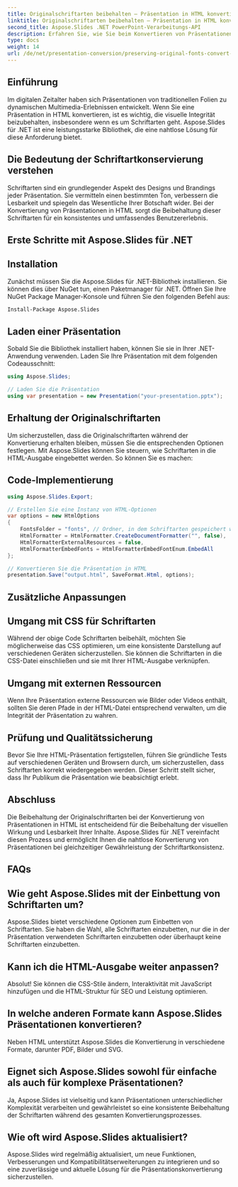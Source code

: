```yaml
---
title: Originalschriftarten beibehalten – Präsentation in HTML konvertieren
linktitle: Originalschriftarten beibehalten – Präsentation in HTML konvertieren
second_title: Aspose.Slides .NET PowerPoint-Verarbeitungs-API
description: Erfahren Sie, wie Sie beim Konvertieren von Präsentationen in HTML mit Aspose.Slides für .NET Originalschriftarten beibehalten. Sorgen Sie mühelos für einheitliche Schriftarten und visuelle Wirkung.
type: docs
weight: 14
url: /de/net/presentation-conversion/preserving-original-fonts-convert-presentation-to-html/
---
```


## Einführung

Im digitalen Zeitalter haben sich Präsentationen von traditionellen Folien zu dynamischen Multimedia-Erlebnissen entwickelt. Wenn Sie eine Präsentation in HTML konvertieren, ist es wichtig, die visuelle Integrität beizubehalten, insbesondere wenn es um Schriftarten geht. Aspose.Slides für .NET ist eine leistungsstarke Bibliothek, die eine nahtlose Lösung für diese Anforderung bietet.

## Die Bedeutung der Schriftartkonservierung verstehen

Schriftarten sind ein grundlegender Aspekt des Designs und Brandings jeder Präsentation. Sie vermitteln einen bestimmten Ton, verbessern die Lesbarkeit und spiegeln das Wesentliche Ihrer Botschaft wider. Bei der Konvertierung von Präsentationen in HTML sorgt die Beibehaltung dieser Schriftarten für ein konsistentes und umfassendes Benutzererlebnis.

## Erste Schritte mit Aspose.Slides für .NET

## Installation

Zunächst müssen Sie die Aspose.Slides für .NET-Bibliothek installieren. Sie können dies über NuGet tun, einen Paketmanager für .NET. Öffnen Sie Ihre NuGet Package Manager-Konsole und führen Sie den folgenden Befehl aus:

```bash
Install-Package Aspose.Slides
```

## Laden einer Präsentation

Sobald Sie die Bibliothek installiert haben, können Sie sie in Ihrer .NET-Anwendung verwenden. Laden Sie Ihre Präsentation mit dem folgenden Codeausschnitt:

```csharp
using Aspose.Slides;

// Laden Sie die Präsentation
using var presentation = new Presentation("your-presentation.pptx");
```

## Erhaltung der Originalschriftarten

Um sicherzustellen, dass die Originalschriftarten während der Konvertierung erhalten bleiben, müssen Sie die entsprechenden Optionen festlegen. Mit Aspose.Slides können Sie steuern, wie Schriftarten in die HTML-Ausgabe eingebettet werden. So können Sie es machen:

## Code-Implementierung

```csharp
using Aspose.Slides.Export;

// Erstellen Sie eine Instanz von HTML-Optionen
var options = new HtmlOptions
{
    FontsFolder = "fonts", // Ordner, in dem Schriftarten gespeichert werden
    HtmlFormatter = HtmlFormatter.CreateDocumentFormatter("", false),
    HtmlFormatterExternalResources = false,
    HtmlFormatterEmbedFonts = HtmlFormatterEmbedFontEnum.EmbedAll
};

// Konvertieren Sie die Präsentation in HTML
presentation.Save("output.html", SaveFormat.Html, options);
```

## Zusätzliche Anpassungen

## Umgang mit CSS für Schriftarten

Während der obige Code Schriftarten beibehält, möchten Sie möglicherweise das CSS optimieren, um eine konsistente Darstellung auf verschiedenen Geräten sicherzustellen. Sie können die Schriftarten in die CSS-Datei einschließen und sie mit Ihrer HTML-Ausgabe verknüpfen.

## Umgang mit externen Ressourcen

Wenn Ihre Präsentation externe Ressourcen wie Bilder oder Videos enthält, sollten Sie deren Pfade in der HTML-Datei entsprechend verwalten, um die Integrität der Präsentation zu wahren.

## Prüfung und Qualitätssicherung

Bevor Sie Ihre HTML-Präsentation fertigstellen, führen Sie gründliche Tests auf verschiedenen Geräten und Browsern durch, um sicherzustellen, dass Schriftarten korrekt wiedergegeben werden. Dieser Schritt stellt sicher, dass Ihr Publikum die Präsentation wie beabsichtigt erlebt.

## Abschluss

Die Beibehaltung der Originalschriftarten bei der Konvertierung von Präsentationen in HTML ist entscheidend für die Beibehaltung der visuellen Wirkung und Lesbarkeit Ihrer Inhalte. Aspose.Slides für .NET vereinfacht diesen Prozess und ermöglicht Ihnen die nahtlose Konvertierung von Präsentationen bei gleichzeitiger Gewährleistung der Schriftartkonsistenz.

## FAQs

## Wie geht Aspose.Slides mit der Einbettung von Schriftarten um?

Aspose.Slides bietet verschiedene Optionen zum Einbetten von Schriftarten. Sie haben die Wahl, alle Schriftarten einzubetten, nur die in der Präsentation verwendeten Schriftarten einzubetten oder überhaupt keine Schriftarten einzubetten.

## Kann ich die HTML-Ausgabe weiter anpassen?

Absolut! Sie können die CSS-Stile ändern, Interaktivität mit JavaScript hinzufügen und die HTML-Struktur für SEO und Leistung optimieren.

## In welche anderen Formate kann Aspose.Slides Präsentationen konvertieren?

Neben HTML unterstützt Aspose.Slides die Konvertierung in verschiedene Formate, darunter PDF, Bilder und SVG.

## Eignet sich Aspose.Slides sowohl für einfache als auch für komplexe Präsentationen?

Ja, Aspose.Slides ist vielseitig und kann Präsentationen unterschiedlicher Komplexität verarbeiten und gewährleistet so eine konsistente Beibehaltung der Schriftarten während des gesamten Konvertierungsprozesses.

## Wie oft wird Aspose.Slides aktualisiert?

Aspose.Slides wird regelmäßig aktualisiert, um neue Funktionen, Verbesserungen und Kompatibilitätserweiterungen zu integrieren und so eine zuverlässige und aktuelle Lösung für die Präsentationskonvertierung sicherzustellen.
